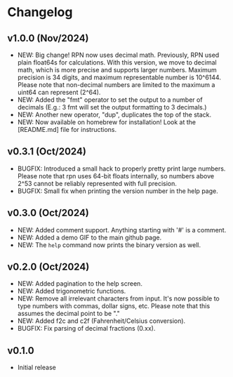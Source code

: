 # Changelog

## v1.0.0 (Nov/2024)

- NEW: Big change! RPN now uses decimal math. Previously, RPN used plain
  float64s for calculations. With this version, we move to decimal math, which
  is more precise and supports larger numbers. Maximum precision is 34 digits,
  and maximum representable number is 10^6144. Please note that non-decimal
  numbers are limited to the maximum a uint64 can represent (2^64).
- NEW: Added the "fmt" operator to set the output to a number of decimals
  (E.g.: 3 fmt will set the output formatting to 3 decimals.)
- NEW: Another new operator, "dup", duplicates the top of the stack.
- NEW: Now available on homebrew for installation! Look at the [README.md] file
  for instructions.

## v0.3.1 (Oct/2024)

- BUGFIX: Introduced a small hack to properly pretty print large numbers.
  Please note that rpn uses 64-bit floats internally, so numbers above 2^53
  cannot be reliably represented with full precision.
- BUGFIX: Small fix when printing the version number in the help page.

## v0.3.0 (Oct/2024)

- NEW: Added comment support. Anything starting with '#' is a comment.
- NEW: Added a demo GIF to the main github page.
- NEW: The `help` command now prints the binary version as well.

## v0.2.0 (Oct/2024)

- NEW: Added pagination to the help screen.
- NEW: Added trigonometric functions.
- NEW: Remove all irrelevant characters from input. It's now possible to type numbers with
  commas, dollar signs, etc. Please note that this assumes the decimal point to be "."
- NEW: Added f2c and c2f (Fahrenheit/Celsius conversion).
- BUGFIX: Fix parsing of decimal fractions (0.xx).

## v0.1.0

- Initial release
